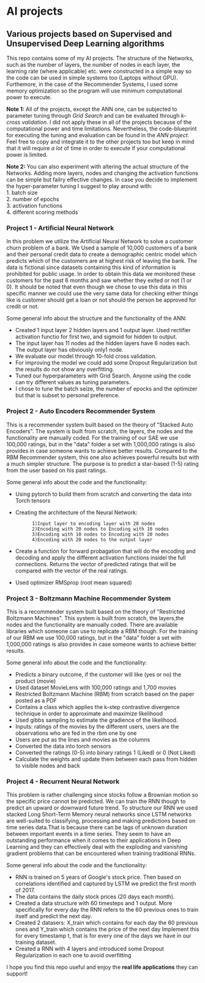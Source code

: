 # AI projects
## Various projects based on Supervised and Unsupervised Deep Learning algorithms

This repo contains some of my AI projects. The structure of the Networks, such as the number of layers, the number of nodes in each layer,  the learning rate (where applicable) etc. were constructed in a simple way so the code can be used in simple systems too (Laptops without GPU).
Furthemore, in the case of the Recommender Systems, I used some memory optimization so the program will use minimum computational power to execute.

**Note 1:** All of the projects, except the ANN one, can be subjected to parameter tuning through *Grid Search* and can be evaluated through *k-cross validation*. I did not apply these in all of the projects because of the computational power and time limitations. Nevertheless, the code-blueprint for executing the tuning and evaluation can be found in the *ANN project*. Feel free to copy and integrate it to the other projects too but keep in mind that it will require *a lot* of time in order to execute if your computational power is limited.

**Note 2:** You can also experiment with altering the actual structure of the Networks. Adding more layers, nodes and changing the activation functions can be simple but failry effective changes. In case you decide to implement the hyper-parameter tuning I suggest to play around with:  
            1. batch size\
            2. number of epochs\
            3. activation functions\
            4. different scoring methods
            
 ### Project 1 - Artificial Neural Network

In this problem we utilize the Artificial Neural Network to solve a customer churn problem of a bank. We Used a sample of 10,000 customers of a bank and their personal credit data to create a demographic centric model which predicts which of the customers are at highest risk of leaving the bank. The data is fictional since datasets containing this kind of information is prohibited for public usage. In order to obtain this data we monitored these customers for the past 6 months and saw whether they exited or not (1 or 0). It should be noted that even though we chose to use this data in this specific manner we could use the very same data for checking either things like is customer should get a loan or not should the person be approved for credit or not. 

Some general info about the structure and the functionality of the ANN:

-	Created 1 input layer 2 hidden layers and 1 output layer. Used rectifier activation functio for first two, 
	and sigmoid for hidden to output. 
-	The input layer has 11 nodes ad the hidden layers have 6 nodes each. The output layer has obviously only1 node.
-	We evaluate our model through 10-fold cross validation. 
-	For improving the model we could add some Dropout Regularization but the results do not show any overfitting.
-	Tuned our hyperparameters with Grid Search. Anyone using the code can try different values as tuning parameters. 
-	I chose to tune the batch seize, the number of epocks and the optimizer but that is subset to personal preference.

 ### Project 2 - Auto Encoders Recommender System

This is a recommender system built based on the theory of "Stacked Auto Encoders". The system is built from scratch, the layers,
the nodes and the functionality are manually coded. For the training of our SAE we use 100,000 ratings, but in the "data" folder 
a set with 1,000,000 ratings is also provides in case someone wants to achieve better results. Compared to the RBM Recommender system,
this one also achieves powerful results but with a much simpler structure. The purpose is to predict a star-based (1-5) rating from
the user based on his past ratings. 

Some general info about the code and the functionality:

* Using pytorch to build them from scratch and converting the data into Torch tensors
* Creating the architecture of the Neural Network:

            1)Input layer to encoding layer with 20 nodes 
            2)Encoding with 20 nodes to Encoding with 10 nodes
            3)Encoding with 10 nodes to Encoding with 20 nodes  
            4)Encoding with 20 nodes to the output layer
* Create a function for forward probagation that will do the encoding and decoding and apply the different activation 
functions insidei the full connections. Returns the vector of predicted ratings that will be compared with the vector of the real ratings. 
* Used optimizer RMSprop (root mean squared)


### Project 3 - Boltzmann Machine Recommender System

This is a recommender system built based on the theory of "Restricted Boltzmann Machines". This system is built from scratch, the layers,the nodes and the functionality are manually coded. There are available libraries which someone can use to replicate a RBM though. For the training of our RBM we use 100,000 ratings, but in the "data" folder a set with 1,000,000 ratings is also provides in case someone wants to achieve better results. 

Some general info about the code and the functionality:

*	Predicts a binary outcome, if the customer will like (yes or no) the product (movie)
*	Used dataset MovieLens with 100,000 ratings and 1,700 movies
*	Restricted Boltzmann Machine (RBM) from scratch based on the paper posted as a PDF
*	Contains a class which applies the k-step contrastive divergence technique in order to approximate and maximize likelihood 
*	Used gibbs sampling to estimate the gradience of the likelihood. 
*	Inputs: ratings of the movies by the different users, users are the observations who are fed in the rbm one by one
*	Users are put as the lines and movies as the columns
*	Converted the data into torch sensors
*	Converted the ratings (0-5) into binary ratings 1 (Liked) or 0 (Not Liked)
*	Calculate the weights and update them between each pass from hidden to visible nodes and back
 
 
 
 
 
### Project 4 - Recurrent Neural Network
This problem is rather challenging since stocks follow a Brownian motion so the specific price cannot be predicted.
We can train the RNN though to predict an upward or downward future trend. To structure our RNN we used stacked Long Short-Term Memory
neural networks since LSTM networks are well-suited to classifying, processing and making predictions based on time series data.That is
because there can be lags of unknown duration between important events in a time series. They seem to have an outstanding performance when it comes to their applications in Deep Learning and they can effectively deal with the exploding and vanishing gradient problems that can be encountered when training traditional RNNs.

Some general info about the code and the functionality:

*	RNN is trained on 5 years of Google's stock price. Then based on correlations identified and captured by LSTM we predict 
	the first month of 2017.
*	The data contains the daily stock prices (20 days each month).
*	Created a data structure with 60 timesteps and 1 output. More specifically for every day the RNN refers to the 60 previous ones
	to train itself and predict the next day.
*	Created 2 datasers: X_train which contains for each day the 60 previous ones and Y_train which contains the price of the next day
	Implement this for every timestamp t, that is for every one of the days we have in our training dataset.
*	Created a RNN with 4 layers and introduced some Dropout Regularization in each one to avoid overfitting

I hope you find this repo useful and enjoy the **real life applications** they can support!
